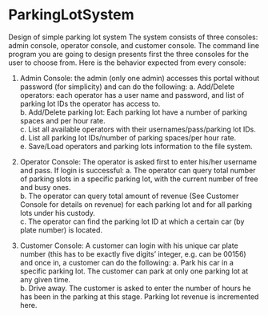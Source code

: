 # ParkingLotSystem
Design of simple parking lot system
The system consists of three consoles: admin console, operator console, and customer console. The command line program you are going to design presents first the three consoles for the user to choose from. Here is the behavior expected from every console:

1. Admin Console: the admin (only one admin) accesses this portal without password (for simplicity) and can do the following:
a. Add/Delete operators: each operator has a user name and password, and list of parking lot IDs the operator has access to.<br>
b. Add/Delete parking lot: Each parking lot have a number of parking spaces and per hour rate.<br>
c. List all available operators with their usernames/pass/parking lot IDs.<br>
d. List all parking lot IDs/number of parking spaces/per hour rate.<br>
e. Save/Load operators and parking lots information to the file system.<br>

2. Operator Console: The operator is asked first to enter his/her username and pass. If login is successful:
a. The operator can query total number of parking slots in a specific parking lot, with the current number of free and busy ones.<br>
b. The operator can query total amount of revenue (See Customer Console for details on revenue) for each parking lot and for all parking lots under his custody. <br>
c. The operator can find the parking lot ID at which a certain car (by plate number) is located.<br>

3. Customer Console: A customer can login with his unique car plate number (this has to be exactly five digits’ integer, e.g. can be 00156) and once in, a customer can do the following:
a. Park his car in a specific parking lot. The customer can park at only one parking lot at any given time. <br>
b. Drive away. The customer is asked to enter the number of hours he has been in the parking at this stage. Parking lot revenue is incremented here. <br>

